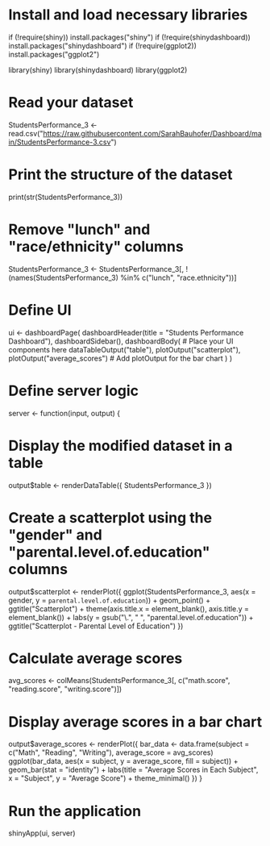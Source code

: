 # Install and load necessary libraries
if (!require(shiny)) install.packages("shiny")
if (!require(shinydashboard)) install.packages("shinydashboard")
if (!require(ggplot2)) install.packages("ggplot2")

library(shiny)
library(shinydashboard)
library(ggplot2)

# Read your dataset
StudentsPerformance_3 <- read.csv("https://raw.githubusercontent.com/SarahBauhofer/Dashboard/main/StudentsPerformance-3.csv")

# Print the structure of the dataset
print(str(StudentsPerformance_3))

# Remove "lunch" and "race/ethnicity" columns
StudentsPerformance_3 <- StudentsPerformance_3[, !(names(StudentsPerformance_3) %in% c("lunch", "race.ethnicity"))]

# Define UI
ui <- dashboardPage(
  dashboardHeader(title = "Students Performance Dashboard"),
  dashboardSidebar(),
  dashboardBody(
    # Place your UI components here
    dataTableOutput("table"),
    plotOutput("scatterplot"),
    plotOutput("average_scores")  # Add plotOutput for the bar chart
  )
)

# Define server logic
server <- function(input, output) {
  # Display the modified dataset in a table
  output$table <- renderDataTable({
    StudentsPerformance_3
  })
  
  # Create a scatterplot using the "gender" and "parental.level.of.education" columns
  output$scatterplot <- renderPlot({
    ggplot(StudentsPerformance_3, aes(x = gender, y = `parental.level.of.education`)) +
      geom_point() +
      ggtitle("Scatterplot") +
      theme(axis.title.x = element_blank(), axis.title.y = element_blank()) +
      labs(y = gsub("\\.", " ", "parental.level.of.education")) +
      ggtitle("Scatterplot - Parental Level of Education")
  })
  
  # Calculate average scores
  avg_scores <- colMeans(StudentsPerformance_3[, c("math.score", "reading.score", "writing.score")])
  
  # Display average scores in a bar chart
  output$average_scores <- renderPlot({
    bar_data <- data.frame(subject = c("Math", "Reading", "Writing"), average_score = avg_scores)
    ggplot(bar_data, aes(x = subject, y = average_score, fill = subject)) +
      geom_bar(stat = "identity") +
      labs(title = "Average Scores in Each Subject", x = "Subject", y = "Average Score") +
      theme_minimal()
  })
}

# Run the application
shinyApp(ui, server)

